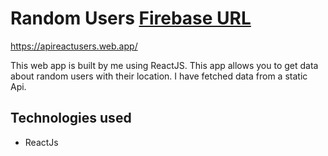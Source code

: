 # Random Users <a href="https://apireactusers.web.app/">Firebase URL</a>
<a href="https://apireactusers.web.app/">https://apireactusers.web.app/</a>

This web app is built by me using ReactJS. This app allows you to get data about random users with their location. I have fetched data from a static Api.

## Technologies used

- ReactJs
